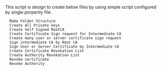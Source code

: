 This script is design to create below files by using simple script configured by single porpertiy file:

      Make Folder Structure 
      Create All Private keys
      Create Self Signed RootCA
      Create Certificate Sign request for Intermediate CA
      Create many user or server certificate sign request
      Sign intermediate CA by Root CA
      Sign User or Server Certificate by Intermediate CA 
      Create Certificate Revokation List 
      Create Authority Revokation List
      Revoke certificate
      Revoke Authority
      

